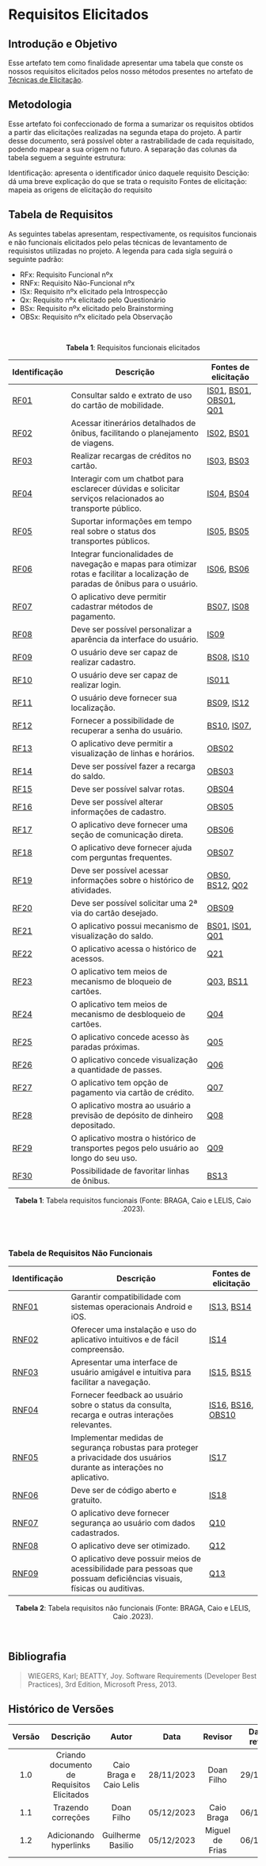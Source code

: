 # **Requisitos Elicitados**

## **Introdução e Objetivo**

Esse artefato tem como finalidade apresentar uma tabela que conste os nossos requisitos elicitados pelos nosso métodos presentes no artefato de [Técnicas de Elicitação](https://requisitos-de-software.github.io/2023.2-BRBMobilidade/elicitacao/tecnicas/brainstorming/).

## **Metodologia**

Esse artefato foi confeccionado de forma a sumarizar os requisitos obtidos a partir das elicitações realizadas na segunda etapa do projeto. A partir desse documento, será possível obter a rastrabilidade de cada requisitado, podendo mapear a sua origem no futuro. A separação das colunas da tabela seguem a seguinte estrutura:

Identificação: apresenta o identificador único daquele requisito
Descição: dá uma breve explicação do que se trata o requisito
Fontes de elicitação: mapeia as origens de elicitação do requisito


## **Tabela de Requisitos**

As seguintes tabelas apresentam, respectivamente, os requisitos funcionais e não funcionais elicitados pelo pelas técnicas de levantamento de requisistos utilizadas no projeto. A legenda para cada sigla seguirá o seguinte padrão:

- RFx: Requisito Funcional nºx
- RNFx: Requisito Não-Funcional nºx
- ISx: Requisito nºx elicitado pela Introspecção
- Qx: Requisito nºx elicitado pelo Questionário
- BSx: Requisito nºx elicitado pelo Brainstorming
- OBSx: Requisito nºx elicitado pela Observação

<br>

<center>

**Tabela 1**: Requisitos funcionais elicitados

| Identificação | Descrição | Fontes de elicitação |
| --- | --- | --- |
| [RF01](https://requisitos-de-software.github.io/2023.2-BRBMobilidade/elicitacao/requisitos_elicitados/) | Consultar saldo e extrato de uso do cartão de mobilidade. | [IS01](https://requisitos-de-software.github.io/2023.2-BRBMobilidade/elicitacao/tecnicas/introspeccao/#tabela-dos-requisitos-funcionais), [BS01](https://requisitos-de-software.github.io/2023.2-BRBMobilidade/elicitacao/tecnicas/brainstorming/), [OBS01](https://requisitos-de-software.github.io/2023.2-BRBMobilidade/elicitacao/tecnicas/observacao/), [Q01](https://requisitos-de-software.github.io/2023.2-BRBMobilidade/elicitacao/tecnicas/questionario/) |
| [RF02](https://requisitos-de-software.github.io/2023.2-BRBMobilidade/elicitacao/requisitos_elicitados/) | Acessar itinerários detalhados de ônibus, facilitando o planejamento de viagens. | [IS02](https://requisitos-de-software.github.io/2023.2-BRBMobilidade/elicitacao/tecnicas/introspeccao/#tabela-dos-requisitos-funcionais), [BS01](https://requisitos-de-software.github.io/2023.2-BRBMobilidade/elicitacao/tecnicas/brainstorming/) |
| [RF03](https://requisitos-de-software.github.io/2023.2-BRBMobilidade/elicitacao/requisitos_elicitados/) | Realizar recargas de créditos no cartão. | [IS03](https://requisitos-de-software.github.io/2023.2-BRBMobilidade/elicitacao/tecnicas/introspeccao/#tabela-dos-requisitos-funcionais), [BS03](https://requisitos-de-software.github.io/2023.2-BRBMobilidade/elicitacao/tecnicas/brainstorming/) |
| [RF04](https://requisitos-de-software.github.io/2023.2-BRBMobilidade/elicitacao/requisitos_elicitados/) | Interagir com um chatbot para esclarecer dúvidas e solicitar serviços relacionados ao transporte público. | [IS04](https://requisitos-de-software.github.io/2023.2-BRBMobilidade/elicitacao/tecnicas/introspeccao/#tabela-dos-requisitos-funcionais), [BS04](https://requisitos-de-software.github.io/2023.2-BRBMobilidade/elicitacao/tecnicas/brainstorming/) |
|[RF05](https://requisitos-de-software.github.io/2023.2-BRBMobilidade/elicitacao/requisitos_elicitados/) | Suportar informações em tempo real sobre o status dos transportes públicos. | [IS05](https://requisitos-de-software.github.io/2023.2-BRBMobilidade/elicitacao/tecnicas/introspeccao/#tabela-dos-requisitos-funcionais), [BS05](https://requisitos-de-software.github.io/2023.2-BRBMobilidade/elicitacao/tecnicas/brainstorming/) |
| [RF06](https://requisitos-de-software.github.io/2023.2-BRBMobilidade/elicitacao/requisitos_elicitados/) | Integrar funcionalidades de navegação e mapas para otimizar rotas e facilitar a localização de paradas de ônibus para o usuário. | [IS06](https://requisitos-de-software.github.io/2023.2-BRBMobilidade/elicitacao/tecnicas/introspeccao/#tabela-dos-requisitos-funcionais), [BS06](https://requisitos-de-software.github.io/2023.2-BRBMobilidade/elicitacao/tecnicas/brainstorming/) |
| [RF07](https://requisitos-de-software.github.io/2023.2-BRBMobilidade/elicitacao/requisitos_elicitados/) | O aplicativo deve permitir cadastrar métodos de pagamento. | [BS07](https://requisitos-de-software.github.io/2023.2-BRBMobilidade/elicitacao/tecnicas/brainstorming/), [IS08](https://requisitos-de-software.github.io/2023.2-BRBMobilidade/elicitacao/tecnicas/introspeccao/#tabela-dos-requisitos-funcionais) |
| [RF08](https://requisitos-de-software.github.io/2023.2-BRBMobilidade/elicitacao/requisitos_elicitados/) | Deve ser possível personalizar a aparência da interface do usuário. | [IS09](https://requisitos-de-software.github.io/2023.2-BRBMobilidade/elicitacao/tecnicas/introspeccao/#tabela-dos-requisitos-funcionais) |
| [RF09](https://requisitos-de-software.github.io/2023.2-BRBMobilidade/elicitacao/requisitos_elicitados/) | O usuário deve ser capaz de realizar cadastro. | [BS08](https://requisitos-de-software.github.io/2023.2-BRBMobilidade/elicitacao/tecnicas/brainstorming/), [IS10](https://requisitos-de-software.github.io/2023.2-BRBMobilidade/elicitacao/tecnicas/introspeccao/#tabela-dos-requisitos-funcionais) |
| [RF10](https://requisitos-de-software.github.io/2023.2-BRBMobilidade/elicitacao/requisitos_elicitados/) | O usuário deve ser capaz de realizar login. | [IS011](https://requisitos-de-software.github.io/2023.2-BRBMobilidade/elicitacao/tecnicas/introspeccao/#tabela-dos-requisitos-funcionais) |
| [RF11](https://requisitos-de-software.github.io/2023.2-BRBMobilidade/elicitacao/requisitos_elicitados/) | O usuário deve fornecer sua localização. | [BS09](https://requisitos-de-software.github.io/2023.2-BRBMobilidade/elicitacao/tecnicas/brainstorming/), [IS12](https://requisitos-de-software.github.io/2023.2-BRBMobilidade/elicitacao/tecnicas/introspeccao/#tabela-dos-requisitos-funcionais) |
| [RF12](https://requisitos-de-software.github.io/2023.2-BRBMobilidade/elicitacao/requisitos_elicitados/) | Fornecer a possibilidade de recuperar a senha do usuário. | [BS10](https://requisitos-de-software.github.io/2023.2-BRBMobilidade/elicitacao/tecnicas/brainstorming/), [IS07](https://requisitos-de-software.github.io/2023.2-BRBMobilidade/elicitacao/tecnicas/introspeccao/#tabela-dos-requisitos-funcionais),  |
| [RF13](https://requisitos-de-software.github.io/2023.2-BRBMobilidade/elicitacao/requisitos_elicitados/) | O aplicativo deve permitir a visualização de linhas e horários. | [OBS02](https://requisitos-de-software.github.io/2023.2-BRBMobilidade/elicitacao/tecnicas/observacao/) |
| [RF14](https://requisitos-de-software.github.io/2023.2-BRBMobilidade/elicitacao/requisitos_elicitados/) | Deve ser possível fazer a recarga do saldo. |[OBS03](https://requisitos-de-software.github.io/2023.2-BRBMobilidade/elicitacao/tecnicas/observacao/)|
| [RF15](https://requisitos-de-software.github.io/2023.2-BRBMobilidade/elicitacao/requisitos_elicitados/)| Deve ser possível salvar rotas. | [OBS04](https://requisitos-de-software.github.io/2023.2-BRBMobilidade/elicitacao/tecnicas/observacao/) |
| [RF16](https://requisitos-de-software.github.io/2023.2-BRBMobilidade/elicitacao/requisitos_elicitados/) | Deve ser possível alterar informações de cadastro. | [OBS05](https://requisitos-de-software.github.io/2023.2-BRBMobilidade/elicitacao/tecnicas/observacao/) |
| [RF17](https://requisitos-de-software.github.io/2023.2-BRBMobilidade/elicitacao/requisitos_elicitados/) | O aplicativo deve fornecer uma seção de comunicação direta. | [OBS06](https://requisitos-de-software.github.io/2023.2-BRBMobilidade/elicitacao/tecnicas/observacao/) |
| [RF18](https://requisitos-de-software.github.io/2023.2-BRBMobilidade/elicitacao/requisitos_elicitados/) | O aplicativo deve fornecer ajuda com perguntas frequentes. | [OBS07](https://requisitos-de-software.github.io/2023.2-BRBMobilidade/elicitacao/tecnicas/observacao/) |
| [RF19](https://requisitos-de-software.github.io/2023.2-BRBMobilidade/elicitacao/requisitos_elicitados/) | Deve ser possível acessar informações sobre o histórico de atividades. | [OBS0](https://requisitos-de-software.github.io/2023.2-BRBMobilidade/elicitacao/tecnicas/observacao/), [BS12](https://requisitos-de-software.github.io/2023.2-BRBMobilidade/elicitacao/tecnicas/brainstorming/), [Q02](https://requisitos-de-software.github.io/2023.2-BRBMobilidade/elicitacao/tecnicas/questionario/) |
| [RF20](https://requisitos-de-software.github.io/2023.2-BRBMobilidade/elicitacao/requisitos_elicitados/) | Deve ser possível solicitar uma 2ª via do cartão desejado. | [OBS09](https://requisitos-de-software.github.io/2023.2-BRBMobilidade/elicitacao/tecnicas/observacao/) |
| [RF21](https://requisitos-de-software.github.io/2023.2-BRBMobilidade/elicitacao/requisitos_elicitados/) | O aplicativo possui mecanismo de visualização do saldo. | [BS01](https://requisitos-de-software.github.io/2023.2-BRBMobilidade/elicitacao/tecnicas/brainstorming/), [IS01](https://requisitos-de-software.github.io/2023.2-BRBMobilidade/elicitacao/tecnicas/introspeccao/#tabela-dos-requisitos-funcionais), [Q01](https://requisitos-de-software.github.io/2023.2-BRBMobilidade/elicitacao/tecnicas/questionario/) |
| [RF22](https://requisitos-de-software.github.io/2023.2-BRBMobilidade/elicitacao/requisitos_elicitados/) | O aplicativo acessa o histórico de acessos. | [Q21](https://requisitos-de-software.github.io/2023.2-BRBMobilidade/elicitacao/tecnicas/questionario/) |
| [RF23](https://requisitos-de-software.github.io/2023.2-BRBMobilidade/elicitacao/requisitos_elicitados/) | O aplicativo tem meios de mecanismo de bloqueio de cartões. | [Q03](https://requisitos-de-software.github.io/2023.2-BRBMobilidade/elicitacao/tecnicas/questionario/), [BS11](https://requisitos-de-software.github.io/2023.2-BRBMobilidade/elicitacao/tecnicas/brainstorming/) |
| [RF24](https://requisitos-de-software.github.io/2023.2-BRBMobilidade/elicitacao/requisitos_elicitados/) | O aplicativo tem meios de mecanismo de desbloqueio de cartões. | [Q04](https://requisitos-de-software.github.io/2023.2-BRBMobilidade/elicitacao/tecnicas/questionario/) |
| [RF25](https://requisitos-de-software.github.io/2023.2-BRBMobilidade/elicitacao/requisitos_elicitados/) | O aplicativo concede acesso às paradas próximas. | [Q05](https://requisitos-de-software.github.io/2023.2-BRBMobilidade/elicitacao/tecnicas/questionario/) |
| [RF26](https://requisitos-de-software.github.io/2023.2-BRBMobilidade/elicitacao/requisitos_elicitados/) | O aplicativo concede visualização a quantidade de passes. | [Q06](https://requisitos-de-software.github.io/2023.2-BRBMobilidade/elicitacao/tecnicas/questionario/) |
| [RF27](https://requisitos-de-software.github.io/2023.2-BRBMobilidade/elicitacao/requisitos_elicitados/) | O aplicativo tem opção de pagamento via cartão de crédito. | [Q07](https://requisitos-de-software.github.io/2023.2-BRBMobilidade/elicitacao/tecnicas/questionario/) |
| [RF28](https://requisitos-de-software.github.io/2023.2-BRBMobilidade/elicitacao/requisitos_elicitados/) | O aplicativo mostra ao usuário a previsão de depósito de dinheiro depositado. | [Q08](https://requisitos-de-software.github.io/2023.2-BRBMobilidade/elicitacao/tecnicas/questionario/) |
| [RF29](https://requisitos-de-software.github.io/2023.2-BRBMobilidade/elicitacao/requisitos_elicitados/) | O aplicativo mostra o histórico de transportes pegos pelo usuário ao longo do seu uso. | [Q09](https://requisitos-de-software.github.io/2023.2-BRBMobilidade/elicitacao/tecnicas/questionario/) |
| [RF30](https://requisitos-de-software.github.io/2023.2-BRBMobilidade/elicitacao/requisitos_elicitados/) | Possibilidade de favoritar linhas de ônibus. | [BS13](https://requisitos-de-software.github.io/2023.2-BRBMobilidade/elicitacao/tecnicas/brainstorming/) |


<div style="text-align: center">
    <p> <b>Tabela 1</b>: Tabela requisitos funcionais (Fonte: BRAGA, Caio e LELIS, Caio .2023).</p>
</div>

</center>

<br>
<br>

### Tabela de Requisitos Não Funcionais

| Identificação | Descrição | Fontes de elicitação |
| --- | --- | --- |
| [RNF01](https://requisitos-de-software.github.io/2023.2-BRBMobilidade/elicitacao/requisitos_elicitados/) | Garantir compatibilidade com sistemas operacionais Android e iOS. | [IS13](https://requisitos-de-software.github.io/2023.2-BRBMobilidade/elicitacao/tecnicas/introspeccao/#tabela-dos-requisitos-funcionais), [BS14](https://requisitos-de-software.github.io/2023.2-BRBMobilidade/elicitacao/tecnicas/brainstorming/) |
|  [RNF02](https://requisitos-de-software.github.io/2023.2-BRBMobilidade/elicitacao/requisitos_elicitados/) | Oferecer uma instalação e uso do aplicativo intuitivos e de fácil compreensão. | [IS14](https://requisitos-de-software.github.io/2023.2-BRBMobilidade/elicitacao/tecnicas/introspeccao/#tabela-dos-requisitos-funcionais) |
|  [RNF03](https://requisitos-de-software.github.io/2023.2-BRBMobilidade/elicitacao/requisitos_elicitados/) | Apresentar uma interface de usuário amigável e intuitiva para facilitar a navegação. | [IS15](https://requisitos-de-software.github.io/2023.2-BRBMobilidade/elicitacao/tecnicas/introspeccao/#tabela-dos-requisitos-funcionais), [BS15](https://requisitos-de-software.github.io/2023.2-BRBMobilidade/elicitacao/tecnicas/brainstorming/) |
|  [RNF04](https://requisitos-de-software.github.io/2023.2-BRBMobilidade/elicitacao/requisitos_elicitados/) | Fornecer feedback ao usuário sobre o status da consulta, recarga e outras interações relevantes. | [IS16](https://requisitos-de-software.github.io/2023.2-BRBMobilidade/elicitacao/tecnicas/introspeccao/#tabela-dos-requisitos-funcionais), [BS16](https://requisitos-de-software.github.io/2023.2-BRBMobilidade/elicitacao/tecnicas/brainstorming/), [OBS10](https://requisitos-de-software.github.io/2023.2-BRBMobilidade/elicitacao/tecnicas/observacao/) |
|  [RNF05](https://requisitos-de-software.github.io/2023.2-BRBMobilidade/elicitacao/requisitos_elicitados/) | Implementar medidas de segurança robustas para proteger a privacidade dos usuários durante as interações no aplicativo. | [IS17](https://requisitos-de-software.github.io/2023.2-BRBMobilidade/elicitacao/tecnicas/introspeccao/#tabela-dos-requisitos-funcionais) |
|  [RNF06](https://requisitos-de-software.github.io/2023.2-BRBMobilidade/elicitacao/requisitos_elicitados/) | Deve ser de código aberto e gratuito. | [IS18](https://requisitos-de-software.github.io/2023.2-BRBMobilidade/elicitacao/tecnicas/introspeccao/#tabela-dos-requisitos-funcionais) |
|  [RNF07](https://requisitos-de-software.github.io/2023.2-BRBMobilidade/elicitacao/requisitos_elicitados/) | O aplicativo deve fornecer segurança ao usuário com dados cadastrados. | [Q10](https://requisitos-de-software.github.io/2023.2-BRBMobilidade/elicitacao/tecnicas/questionario/) |
|  [RNF08](https://requisitos-de-software.github.io/2023.2-BRBMobilidade/elicitacao/requisitos_elicitados/) | O aplicativo deve ser otimizado. | [Q12](https://requisitos-de-software.github.io/2023.2-BRBMobilidade/elicitacao/tecnicas/questionario/) |
|  [RNF09](https://requisitos-de-software.github.io/2023.2-BRBMobilidade/elicitacao/requisitos_elicitados/) | O aplicativo deve possuir meios de acessibilidade para pessoas que possuam deficiências visuais, físicas ou auditivas. | [Q13](https://requisitos-de-software.github.io/2023.2-BRBMobilidade/elicitacao/tecnicas/questionario/) |

<div style="text-align: center">
    <p> <b>Tabela 2</b>: Tabela requisitos não funcionais (Fonte: BRAGA, Caio e LELIS, Caio .2023).</p>
</div>

</center>

<br>

## **Bibliografia**

> WIEGERS, Karl; BEATTY, Joy. Software Requirements (Developer Best 
Practices), 3rd Edition, Microsoft Press, 2013.


## **Histórico de Versões**


| Versão |          Descrição              |     Autor       |      Data      |   Revisor     |    Data de revisão    |  
|:------:|:-------------------------------:|:---------------:|:--------------:|:-------------:|:---------------------:|
|  1.0   | Criando documento de Requisitos Elicitados  | Caio Braga e Caio Lelis  |   28/11/2023   |  Doan Filho  |       29/11/2023      |
|  1.1   | Trazendo correções  | Doan Filho  |   05/12/2023   | Caio Braga  |       06/12/2023      |
|  1.2   | Adicionando hyperlinks  | Guilherme Basilio  |   05/12/2023   | Miguel de Frias  |       06/12/2023      |

